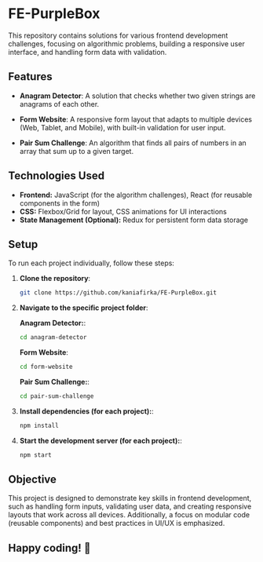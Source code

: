 # FE-PurpleBox

This repository contains solutions for various frontend development challenges, focusing on algorithmic problems, building a responsive user interface, and handling form data with validation.

## Features

- **Anagram Detector**: A solution that checks whether two given strings are anagrams of each other.

- **Form Website**: A responsive form layout that adapts to multiple devices (Web, Tablet, and Mobile), with built-in validation for user input.

- **Pair Sum Challenge**: An algorithm that finds all pairs of numbers in an array that sum up to a given target.

## Technologies Used

- **Frontend:** JavaScript (for the algorithm challenges), React (for reusable components in the form)
- **CSS:** Flexbox/Grid for layout, CSS animations for UI interactions
- **State Management (Optional):** Redux for persistent form data storage

## Setup

To run each project individually, follow these steps:

1. **Clone the repository**:
   ```bash
   git clone https://github.com/kaniafirka/FE-PurpleBox.git
   ```
   
2. **Navigate to the specific project folder**:
   
    **Anagram Detector:**:
     ```bash
     cd anagram-detector
     ```
    **Form Website**:
     ```bash
     cd form-website
     ```
    **Pair Sum Challenge:**:
     ```bash
     cd pair-sum-challenge
     ```

3. **Install dependencies (for each project):**:
   ```bash
   npm install
   ```
4. **Start the development server (for each project):**:
   ```bash
   npm start
   ```

## Objective

This project is designed to demonstrate key skills in frontend development, such as handling form inputs, validating user data, and creating responsive layouts that work across all devices. Additionally, a focus on modular code (reusable components) and best practices in UI/UX is emphasized.

## Happy coding! 🚀
